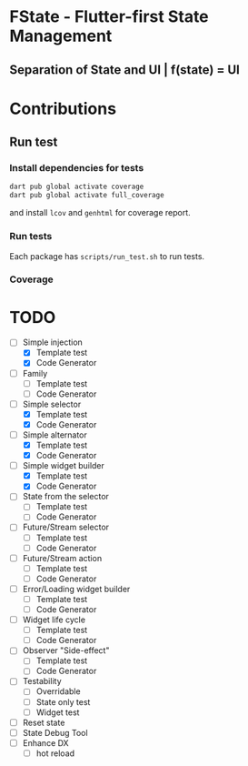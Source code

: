 # FState - Flutter-first State Management

## Separation of State and UI | f(state) = UI

# Contributions

## Run test

### Install dependencies for tests

```bash
dart pub global activate coverage
dart pub global activate full_coverage
```

and install `lcov` and `genhtml` for coverage report.

### Run tests

Each package has `scripts/run_test.sh` to run tests.

### Coverage

# TODO

- [ ] Simple injection
  - [x] Template test
  - [x] Code Generator
- [ ] Family
  - [ ] Template test
  - [ ] Code Generator
- [ ] Simple selector
  - [x] Template test
  - [x] Code Generator
- [ ] Simple alternator
  - [x] Template test
  - [x] Code Generator
- [ ] Simple widget builder
  - [x] Template test
  - [x] Code Generator
- [ ] State from the selector
  - [ ] Template test
  - [ ] Code Generator
- [ ] Future/Stream selector
  - [ ] Template test
  - [ ] Code Generator
- [ ] Future/Stream action
  - [ ] Template test
  - [ ] Code Generator
- [ ] Error/Loading widget builder
  - [ ] Template test
  - [ ] Code Generator
- [ ] Widget life cycle
  - [ ] Template test
  - [ ] Code Generator
- [ ] Observer "Side-effect"
  - [ ] Template test
  - [ ] Code Generator
- [ ] Testability
  - [ ] Overridable
  - [ ] State only test
  - [ ] Widget test
- [ ] Reset state
- [ ] State Debug Tool
- [ ] Enhance DX
  - [ ] hot reload
